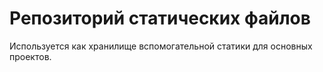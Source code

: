 # Репозиторий статических файлов

Используется как хранилище вспомогательной статики для основных проектов.
